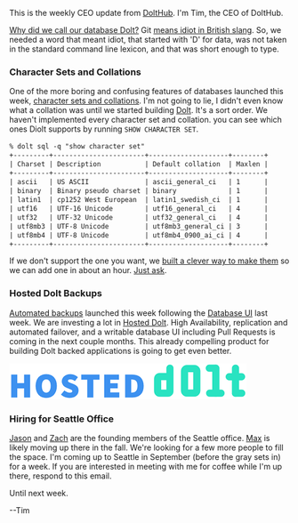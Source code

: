 This is the weekly CEO update from [DoltHub](https://www.dolthub.com/). I'm Tim, the CEO of DoltHub.

[Why did we call our database Dolt?](https://docs.dolthub.com/other/faq#why-is-it-called-dolt-are-you-calling-me-dumb) Git [means idiot in British slang](https://www.urbandictionary.com/define.php?term=Git). So, we needed a word that meant idiot, that started with 'D' for data, was not taken in the standard command line lexicon, and that was short enough to type.

### Character Sets and Collations

One of the more boring and confusing features of databases launched this week, [character sets and collations](https://www.dolthub.com/blog/2022-08-29-finally-adding-collations/). I'm not going to lie, I didn't even know what a collation was until we started building [Dolt](https://github.com/dolthub/dolt). It's a sort order. We haven't implemented every character set and collation. you can see which ones Diolt supports by running `SHOW CHARACTER SET`.

```
% dolt sql -q "show character set"
+---------+-----------------------+--------------------+--------+
| Charset | Description           | Default collation  | Maxlen |
+---------+-----------------------+--------------------+--------+
| ascii   | US ASCII              | ascii_general_ci   | 1      |
| binary  | Binary pseudo charset | binary             | 1      |
| latin1  | cp1252 West European  | latin1_swedish_ci  | 1      |
| utf16   | UTF-16 Unicode        | utf16_general_ci   | 4      |
| utf32   | UTF-32 Unicode        | utf32_general_ci   | 4      |
| utf8mb3 | UTF-8 Unicode         | utf8mb3_general_ci | 3      |
| utf8mb4 | UTF-8 Unicode         | utf8mb4_0900_ai_ci | 4      |
+---------+-----------------------+--------------------+--------+
```

If we don't support the one you want, we [built a clever way to make them](https://www.dolthub.com/blog/2022-08-29-finally-adding-collations/) so we can add one in about an hour. [Just ask](https://github.com/dolthub/dolt/issues).

### Hosted Dolt Backups

[Automated backups](https://www.dolthub.com/blog/2022-08-31-hosted-backups/) launched this week following the [Database UI](https://www.dolthub.com/blog/2022-08-24-hosted-sql-workbench/) last week. We are investing a lot in [Hosted Dolt](https://hosted.doltdb.com/). High Availability, replication and automated failover, and a writable database UI including Pull Requests is coming in the next couple months. This already compelling product for building Dolt backed applications is going to get even better.

[![Hosted Dolt](../images/hosted-logo.png)](https://hosted.doltdb.com/)

### Hiring for Seattle Office

[Jason](https://www.dolthub.com/team#jason) and [Zach](https://www.dolthub.com/team#zach) are the founding members of the Seattle office. [Max](https://www.dolthub.com/team#max) is likely moving up there in the fall. We're looking for a few more people to fill the space. I'm coming up to Seattle in September (before the gray sets in) for a week. If you are interested in meeting with me for coffee while I'm up there, respond to this email.

Until next week.

--Tim